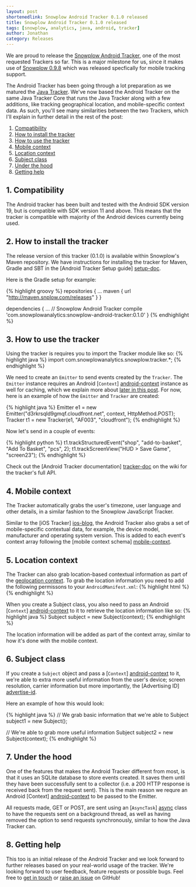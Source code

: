 ```yaml
---
layout: post
shortenedlink: Snowplow Android Tracker 0.1.0 released
title: Snowplow Android Tracker 0.1.0 released
tags: [snowplow, analytics, java, android, tracker]
author: Jonathan
category: Releases
---
```


We are proud to release the [Snowplow Android Tracker][repo], one of the most requested Trackers so far. This is a major milestone for us, since it makes use of [Snowplow 0.9.8][snplow-tag] which was released specfically for mobile tracking support.

The Android Tracker has been going through a lot preparation as we matured the [Java Tracker][java-repo]. We've now based the Android Tracker on the same Java Tracker Core that runs the Java Tracker along with a few additions, like tracking geographical location, and mobile-specific context data. As such, you'll see many similarities between the two Trackers, which I'll explain in further detail in the rest of the post:

1. [Compatibility](/blog/2014/09/xx/snowplow-android-tracker-0.1.0-released/#compatibility)
2. [How to install the tracker](/blog/2014/09/xx/snowplow-android-tracker-0.1.0-released/#how-to-install)
3. [How to use the tracker](/blog/2014/09/xx/snowplow-android-tracker-0.1.0-released/#how-to-use)
4. [Mobile context](/blog/2014/09/xx/snowplow-android-tracker-0.1.0-released/#mobile-context)
5. [Location context](/blog/2014/09/xx/snowplow-android-tracker-0.1.0-released/#location)
6. [Subject class](/blog/2014/09/xx/snowplow-android-tracker-0.1.0-released/#subject)
7. [Under the hood](/blog/2014/09/xx/snowplow-android-tracker-0.1.0-released/#under-the-hood)
8. [Getting help](/blog/2014/09/xx/snowplow-android-tracker-0.1.0-released/#help)

<!--more-->

<h2><a name="compatibility">1. Compatibility</a></h2>

The Android tracker has been built and tested with the Android SDK version 19, but is compatible with SDK version 11 and above. This means that the tracker is compatible with majority of the Android devices currently being used.

<h2><a name="how-to-install">2. How to install the tracker</a></h2>

The release version of this tracker (0.1.0) is available within Snowplow's Maven repository. We have instructions for installing the tracker for Maven, Gradle and SBT in the [Android Tracker Setup guide] [setup-doc].

Here is the Gradle setup for example:

{% highlight groovy %}
repositories {
    ...
    maven {
        url "http://maven.snplow.com/releases"
    }
}

dependencies {
    ...
    // Snowplow Android Tracker
    compile 'com.snowplowanalytics:snowplow-android-tracker:0.1.0'
}
{% endhighlight %}

<h2><a name="how-to-use">3. How to use the tracker</a></h2>

Using the tracker is requires you to import the Tracker module like so:
{% highlight java %}
import com.snowplowanalytics.snowplow.tracker.*;
{% endhighlight %}

We need to create an `Emitter` to send events created by the `Tracker`. The `Emitter` instance requires an Android [`Context`] [android-context] instance as well for caching, which we explain more about [later in this post](#under-the-hood). For now, here is an example of how the `Emitter` and `Tracker` are created:

{% highlight java %}
Emitter e1 = new Emitter("d3rkrsqld9gmqf.cloudfront.net", context, HttpMethod.POST);
Tracker t1 = new Tracker(e1, "AF003", "cloudfront");
{% endhighlight %}

Now let's send in a couple of events:

{% highlight python %}
t1.trackStructuredEvent("shop", "add-to-basket", "Add To Basket", "pcs", 2);
t1.trackScreenView("HUD > Save Game", "screen23");
{% endhighlight %}

Check out the [Android Tracker documentation] [tracker-doc] on the wiki for the tracker's full API.

<h2><a name="mobile-context">4. Mobile context</a></h2>

The Tracker automatically grabs the user's timezone, user language and other details, in a similar fashion to the Snowplow JavaScript Tracker.

Similar to the [iOS Tracker] [ios-blog], the Android Tracker also grabs a set of mobile-specific contextual data, for example, the device model, manufacturer and operating system version. This is added to each event's context array following the [mobile context schema] [mobile-context].

<h2><a name="location">5. Location context</a></h2>

The Tracker can also grab location-based contextual information as part of the [geolocation context][location-context]. To grab the location information you need to add the following permissons to your `AndroidManifest.xml`:
{% highlight html %}
<uses-permission android:name="android.permission.ACCESS_COARSE_LOCATION" />
<uses-permission android:name="android.permission.ACCESS_FINE_LOCATION" />
{% endhighlight %}

When you create a Subject class, you also need to pass an Android [`Context`] [android-context] to it to retrieve the location information like so:
{% highlight java %}
Subject subject = new Subject(context);
{% endhighlight %}

The location information will be added as part of the context array, similar to how it's done with the mobile context.

<h2><a name="subject">6. Subject class</a></h2>

If you create a `Subject` object and pass a [`Context`] [android-context] to it, we're able to extra more useful information from the user's device; screen resolution, carrier information but more importantly, the [Advertising ID] [advertise-id].

Here an example of how this would look:

{% highlight java %}
// We grab basic information that we're able to
Subject subject1 = new Subject();

// We're able to grab more useful information
Subject subject2 = new Subject(context);
{% endhighlight %}

<h2><a name="under-the-hood">7. Under the hood</a></h2>

One of the features that makes the Android Tracker different from most, is that it uses an SQLite database to store events created. It saves them until they have been successfully sent to a collector (i.e. a 200 HTTP response is received back from the request sent). This is the main reason we requre an Android [Context] [android-context] to be passed to the Emitter.

All requests made, GET or POST, are sent using an [`AsyncTask`] [async] class to have the requests sent on a background thread, as well as having removed the option to send requests synchronously, similar to how the Java Tracker can.

<h2><a name="help">8. Getting help</a></h2>

This too is an initial release of the Android Tracker and we look forward to further releases based on your real-world usage of the tracker. We're looking forward to user feedback, feature requests or possible bugs. Feel free to [get in touch][talk-to-us] or [raise an issue][issues] on GitHub!


[repo]: https://github.com/snowplow/snowplow-android-tracker
[java-repo]: https://github.com/snowplow/snowplow-java-tracker
[snplow-tag]: https://github.com/snowplow/snowplow/releases/tag/0.9.8

[setup-doc]: https://github.com/snowplow/snowplow/wiki/Android-Tracker-Setup
[tracker-doc]: https://github.com/snowplow/snowplow/wiki/Android-and-Java-Tracker
[talk-to-us]: https://github.com/snowplow/snowplow/wiki/Talk-to-us
[issues]: https://github.com/snowplow/snowplow-android-tracker/issues

[ios-blog]: http://snowplowanalytics.com/blog/2014/09/xx/snowplow-ios-tracker-0.1.0-released/
[mobile-context]: http://iglucentral.com/schemas/com.snowplowanalytics.snowplow/mobile_context/jsonschema/1-0-0
[location-context]: http://iglucentral.com/schemas/com.snowplowanalytics.snowplow/geolocation_context/jsonschema/1-0-0

[async]: https://developer.android.com/reference/android/os/AsyncTask.html
[advertise-id]: https://developer.android.com/google/play-services/id.html
[android-context]: https://developer.android.com/reference/android/content/Context.html